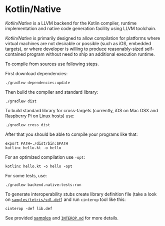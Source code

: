 # Kotlin/Native  #

_Kotlin/Native_ is a LLVM backend for the Kotlin compiler, runtime
implementation and native code generation facility using LLVM toolchain.

 _Kotlin/Native_ is primarily designed to allow compilation for platforms where
virtual machines are not desirable or possible (such as iOS, embedded targets),
or where developer is willing to produce reasonably-sized self-contained program
without need to ship an additional execution runtime.

To compile from sources use following steps.

First download dependencies:

	./gradlew dependencies:update

Then build the compiler and standard library:

	./gradlew dist

To build standard library for cross-targets (currently, iOS on Mac OSX and Raspberry Pi on
Linux hosts) use:

    ./gradlew cross_dist

After that you should be able to compile your programs like that:

    export PATH=./dist/bin:$PATH
	kotlinc hello.kt -o hello

For an optimized compilation use `-opt`:

	kotlinc hello.kt -o hello -opt

For some tests, use:

	./gradlew backend.native:tests:run

To generate interoperability stubs create library definition file
(take a look on [`samples/tetris/sdl.def`](https://github.com/JetBrains/kotlin-native/blob/master/samples/tetris/sdl.def)) and run `cinterop` tool like this:

    cinterop -def lib.def

See provided [samples](https://github.com/JetBrains/kotlin-native/tree/master/samples) and [`INTEROP.md`](https://github.com/JetBrains/kotlin-native/blob/master/INTEROP.md) for more details.
